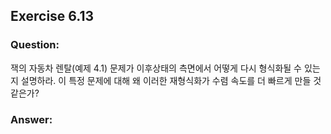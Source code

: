 ## Exercise 6.13

### Question:

잭의 자동차 렌탈(예제 4.1) 문제가 이후상태의 측면에서 어떻게 다시 형식화될 수 있는지 설명하라. 이 특정 문제에 대해 왜 이러한 재형식화가 수렴 속도를 더 빠르게 만들 것 같은가?

### Answer:
